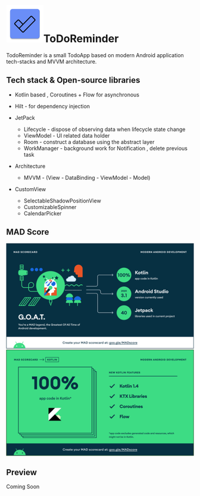 #                                             <img src="https://github.com/SSong-develop/ToDoReminder/blob/master/art/appIcon.png" width="100px" height="100px">ToDoReminder

TodoReminder is a small TodoApp based on modern Android application tech-stacks and MVVM architecture.

## Tech stack & Open-source libraries

- Kotlin based , Coroutines + Flow for asynchronous
- Hilt - for dependency injection
- JetPack
  - Lifecycle - dispose of observing data when lifecycle state change
  - ViewModel - UI related data holder
  - Room - construct a database using the abstract layer
  - WorkManager - background work for Notification , delete previous task
  
- Architecture
  - MVVM - (View - DataBinding - ViewModel - Model)

- CustomView
  - SelectableShadowPositionView
  - CustomizableSpinner
  - CalendarPicker

## MAD Score

<img src="https://github.com/SSong-develop/ToDoReminder/blob/master/art/summary.png">

<img src="https://github.com/SSong-develop/ToDoReminder/blob/master/art/kotlin.png">

## Preview

Coming Soon

